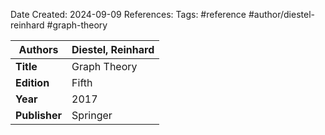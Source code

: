 Date Created: 2024-09-09
References: 
Tags: #reference #author/diestel-reinhard #graph-theory 

| **Authors**   | Diestel, Reinhard |
| ------------- | ----------------- |
| **Title**     | Graph Theory      |
| **Edition**   | Fifth             |
| **Year**      | 2017              |
| **Publisher** | Springer          |
 
